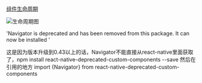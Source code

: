 
[组件生命周期](https://www.race604.com/react-native-component-lifecycle/)

![生命周期图](http://7rf9ir.com1.z0.glb.clouddn.com/3-3-component-lifecycle.jpg)




'Navigator is deprecated and has been removed from this package. It can now be installed '

这是因为版本升级到0.43以上的话，Navigator不能直接从react-native里面获取了，npm install react-native-deprecated-custom-components --save
然后在引用的地方 import {Navigator} from react-native-deprecated-custom-components

